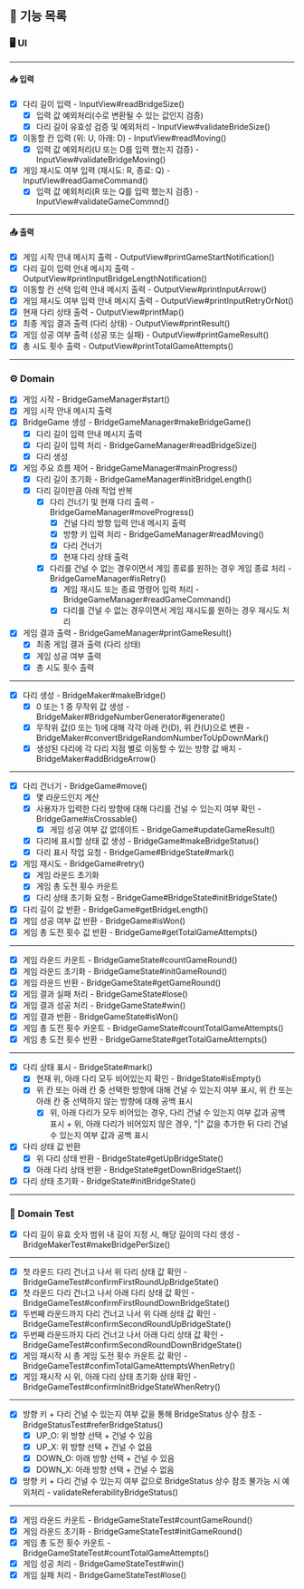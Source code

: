 ## 🔖 기능 목록

### 🖥 UI
*** 
#### 📥 입력
- [X] 다리 길이 입력 - InputView#readBridgeSize()
  - [X] 입력 값 예외처리(수로 변환될 수 있는 값인지 검증)
  - [X] 다리 길이 유효성 검증 및 예외처리 - InputView#validateBrideSize()
- [X] 이동할 칸 입력 (위: U, 아래: D) - InputView#readMoving()
  - [X] 입력 값 예외처리(U 또는 D를 입력 했는지 검증) - InputView#validateBridgeMoving()
- [X] 게임 재시도 여부 입력 (재시도: R, 종료: Q) - InputView#readGameCommand()
  - [X] 입력 값 예외처리(R 또는 Q를 입력 했는지 검증) - InputView#validateGameCommnd()
***
#### 📤 출력
- [X] 게임 시작 안내 메시지 출력 - OutputView#printGameStartNotification()
- [X] 다리 길이 입력 안내 메시지 출력 - OutputView#printInputBridgeLengthNotification()
- [X] 이동할 칸 선택 입력 안내 메시지 출력 - OutputView#printInputArrow()
- [X] 게임 재시도 여부 입력 안내 메시지 출력 - OutputView#printInputRetryOrNot()
- [X] 현재 다리 상태 출력 - OutputView#printMap()
- [X] 최종 게임 결과 출력 (다리 상태) - OutputView#printResult()
- [X] 게임 성공 여부 출력 (성공 또는 실패) - OutputView#printGameResult()
- [X] 총 시도 횟수 출력 - OutputView#printTotalGameAttempts()
***

### ⚙️ Domain

- [X] 게임 시작 - BridgeGameManager#start()
- [X] 게임 시작 안내 메시지 출력
- [X] BridgeGame 생성 - BridgeGameManager#makeBridgeGame()
  - [X] 다리 길이 입력 안내 메시지 출력
  - [X] 다리 길이 입력 처리 - BridgeGameManager#readBridgeSize() 
  - [X] 다리 생성
- [X] 게임 주요 흐름 제어 - BridgeGameManager#mainProgress()
    - [X] 다리 길이 초기화 - BridgeGameManager#initBridgeLength()
    - [X] 다리 길이만큼 아래 작업 반복
      - [X] 다리 건너기 및 현재 다리 출력 - BridgeGameManager#moveProgress()
        - [X] 건널 다리 방향 입력 안내 메시지 출력
        - [X] 방향 키 입력 처리 - BridgeGameManager#readMoving() 
        - [X] 다리 건너기
        - [X] 현재 다리 상태 출력
      - [X] 다리를 건널 수 없는 경우이면서 게임 종료를 원하는 경우 게임 종료 처리 - BridgeGameManager#isRetry()
        - [X] 게임 재시도 또는 종료 명령어 입력 처리 - BridgeGameManager#readGameCommand()  
        - [X] 다리를 건널 수 없는 경우이면서 게임 재시도를 원하는 경우 재시도 처리
- [X] 게임 결과 출력 - BridgeGameManager#printGameResult()
    - [X] 최종 게임 결과 출력 (다리 상태)
    - [X] 게임 성공 여부 출력
    - [X] 총 시도 횟수 출력
***
- [X] 다리 생성 - BridgeMaker#makeBridge()
  - [X] 0 또는 1 중 무작위 값 생성 - BridgeMaker#BridgeNumberGenerator#generate()
  - [X] 무작위 값(0 또는 1)에 대해 각각 아래 칸(D), 위 칸(U)으로 변환 - BridgeMaker#convertBridgeRandomNumberToUpDownMark()
  - [X] 생성된 다리에 각 다리 지점 별로 이동할 수 있는 방향 값 배치 - BridgeMaker#addBridgeArrow()
***
- [X] 다리 건너기 - BridgeGame#move()
  - [X] 몇 라운드인지 계산
  - [X] 사용자가 입력한 다리 방향에 대해 다리를 건널 수 있는지 여부 확인 - BridgeGame#isCrossable()
    - [X] 게임 성공 여부 값 없데이트 - BridgeGame#updateGameResult()
  - [X] 다리에 표시할 상태 값 생성 - BridgeGame#makeBridgeStatus()
  - [X] 다리 표시 작업 요청 - BridgeGame#BridgeState#mark()
- [X] 게임 재시도 - BridgeGame#retry()
  - [X] 게임 라운드 초기화
  - [X] 게임 총 도전 횟수 카운트
  - [X] 다리 상태 초기화 요청 - BridgeGame#BridgeState#initBridgeState()
- [X] 다리 길이 값 반환 - BridgeGame#getBridgeLength()
- [X] 게임 성공 여부 값 반환 - BridgeGame#isWon()
- [X] 게임 총 도전 횟수 값 반환 - BridgeGame#getTotalGameAttempts()
***
- [X] 게임 라운드 카운트 - BridgeGameState#countGameRound()
- [X] 게임 라운드 초기화 - BridgeGameState#initGameRound()
- [X] 게임 라운드 반환 - BridgeGameState#getGameRound()
- [X] 게임 결과 실패 처리 - BridgeGameState#lose()
- [X] 게임 결과 성공 처리 - BridgeGameState#win()
- [X] 게임 결과 반환 - BridgeGameState#isWon()
- [X] 게임 총 도전 횟수 카운트 - BridgeGameState#countTotalGameAttempts()
- [X] 게임 총 도전 횟수 반환 - BridgeGameState#getTotalGameAttempts()
***
- [X] 다리 상태 표시 - BridgeState#mark()
  - [X] 현재 위, 아래 다리 모두 비어있는지 확인 - BridgeState#isEmpty()
  - [X] 위 칸 또는 아래 칸 중 선택한 방향에 대해 건널 수 있는지 여부 표시, 위 칸 또는 아래 칸 중 선택하지 않는 방향에 대해 공백 표시
    - [X] 위, 아래 다리가 모두 비어있는 경우, 다리 건널 수 있는지 여부 값과 공백 표시 + 위, 아래 다리가 비어있지 않은 경우, "|" 값을 추가한 뒤 다리 건널 수 있는지 여부 값과 공백 표시
- [X] 다리 상태 값 반환
  - [X] 위 다리 상태 반환 - BridgeState#getUpBridgeState()
  - [X] 아래 다리 상태 반환 - BridgeState#getDownBridgeStaet()
- [X] 다리 상태 초기화 - BridgeState#initBridgeState()
***

### 📝 Domain Test

- [X] 다리 길이 유효 숫자 범위 내 길이 지정 시, 해당 길이의 다리 생성 - BridgeMakerTest#makeBridgePerSize()
***
- [X] 첫 라운드 다리 건너고 나서 위 다리 상태 값 확인 - BridgeGameTest#confirmFirstRoundUpBridgeState()
- [X] 첫 라운드 다리 건너고 나서 아래 다리 상태 값 확인 - BridgeGameTest#confirmFirstRoundDownBridgeState()
- [X] 두번째 라운드까지 다리 건너고 나서 위 다래 상태 값 확인 - BridgeGameTest#confirmSecondRoundUpBridgeState()
- [X] 두번째 라운드까지 다리 건너고 나서 아래 다리 상태 값 확인 - BridgeGameTest#confirmSecondRoundDownBridgeState()
- [X] 게임 재시작 시 총 게임 도전 횟수 카운트 값 확인 - BridgeGameTest#confimTotalGameAttemptsWhenRetry()
- [X] 게임 재시작 시 위, 아래 다리 상태 초기화 상태 확인 - BridgeGameTest#confirmInitBridgeStateWhenRetry()
***
- [X] 방향 키 + 다리 건널 수 있는지 여부 값을 통해 BridgeStatus 상수 참조 - BridgeStatusTest#referBridgeStatus()
  - [X] UP_O: 위 방향 선택 + 건널 수 있음
  - [X] UP_X: 위 방향 선택 + 건널 수 없음
  - [X] DOWN_O: 아래 방향 선택 + 건널 수 있음
  - [X] DOWN_X: 아래 방향 선택 + 건널 수 없음
- [X] 방향 키 + 다리 건널 수 있는지 여부 값으로 BridgeStatus 상수 참조 불가능 시 예외처리 - validateReferabilityBridgeStatus()
***
- [X] 게임 라운드 카운트 - BridgeGameStateTest#countGameRound()
- [X] 게임 라운드 초기화 - BridgeGameStateTest#initGameRound()
- [X] 게임 총 도전 횟수 카운트 - BridgeGameStateTest#countTotalGameAttempts()
- [X] 게임 성공 처리 - BridgeGameStateTest#win()
- [X] 게임 실패 처리 - BridgeGameStateTest#lose()